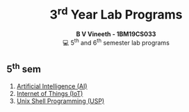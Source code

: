 <div align="center">
  <h1> 3<sup>rd</sup> Year Lab Programs </h1>
  <strong>B V Vineeth - 1BM19CS033</strong><br>
  💻 5<sup>th</sup> and 6<sup>th</sup> semester lab programs
</div>

## 5<sup>th</sup> sem

<div>
  <ol>
    <li><a href="https://github.com/vineethbv/3rd-year-labs/tree/main/AI">Artificial Intelligence (AI)</a></li>
    <li><a href="https://github.com/vineethbv/3rd-year-labs/tree/main/IoT">Internet of Things (IoT)</a></li>
    <li><a href="https://github.com/vineethbv/3rd-year-labs/tree/main/USP">Unix Shell Programming (USP)</a></li>
  </ol>
</div>
